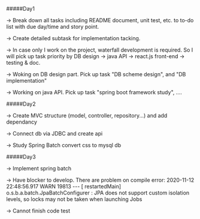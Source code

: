#####Day1

-> Break down all tasks including README document, unit test, etc. to to-do list with due day/time and story point.

-> Create detailed subtask for implementation tacking.

-> In case only I work on the project, waterfall development is required. So I will pick up task priority by DB design -> java API -> react.js front-end -> testing & doc.

-> Woking on DB design part. Pick up task "DB scheme design", and "DB implementation"

-> Working on java API. Pick up task "spring boot framework study", ....

#####Day2

-> Create MVC structure (model, controller, repository...) and add dependancy

-> Connect db via JDBC and create api

-> Study Spring Batch convert css to mysql db

#####Day3

-> Implement spring batch

-> Have blocker to develop. There are problem on compile error:
2020-11-12 22:48:56.917  WARN 19813 --- [  restartedMain] o.s.b.a.batch.JpaBatchConfigurer         : JPA does not support custom isolation levels, so locks may not be taken when launching Jobs

-> Cannot finish code test
